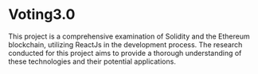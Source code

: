 # Voting3.0
This project is a comprehensive examination of Solidity and the Ethereum blockchain, utilizing ReactJs in the development process. The research conducted for this project aims to provide a thorough understanding of these technologies and their potential applications.
